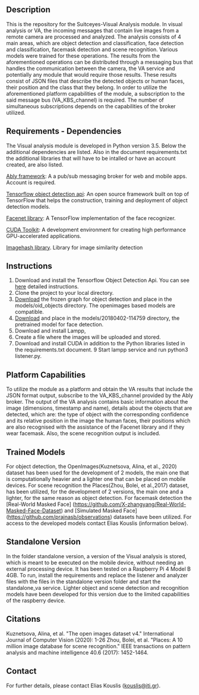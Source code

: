 ## Description

This is the repository for the Suitceyes-Visual Analysis module. In visual analysis or VA, the incoming messages that contain live images from a remote camera are processed and analyzed. The analysis consists of 4 main areas, which are object detection and classification, face detection and classification, facemask detection and scene recognition. Various models were trained for these operations. The results from the aforementioned operations can be distributed through a messaging bus that handles the communication between the camera, the VA service and potentially any module that would require those results. These results consist of JSON files that describe the detected objects or human faces, their position and the class that they belong. In order to utilize the aforementioned platform capabilities of the module, a subscription to the said message bus (VA_KBS_channel) is required. The number of simultaneous subscriptions depends on the capabilities of the broker utilized.
## Requirements - Dependencies

The Visual analysis module is developed in Python version 3.5. Below the additional dependencies are listed. Also in the document requirements.txt the additional libraries that will have to be intalled or have an account created, are also listed.

[Ably framework](https://ably.com/ ): A a pub/sub messaging broker for web and mobile apps. Account is required.

[Tensorflow object detection api](https://github.com/tensorflow/models/tree/master/research/object_detection): An open source framework built on top of TensorFlow that helps the construction, training and deployment of object detection models.

[Facenet library](https://github.com/davidsandberg/facenet): A TensorFlow implementation of the face recognizer.

[CUDA Toolkit](https://developer.nvidia.com/cuda-toolkit ): Α development environment for creating high performance GPU-accelerated applications.

[Imagehash library](https://pypi.org/project/ImageHash/). Library for image similarity detection


## Instructions

1. Download and install the Tensorflow Object Detection Api. You can see [here](https://github.com/tensorflow/models/blob/master/research/object_detection/g3doc/installation.md ) detailed instructions.
2. Clone the project to your local directory.
3. [Download](https://github.com/tensorflow/models/blob/master/research/object_detection/g3doc/tf1_detection_zoo.md )  the frozen graph for object detection and place in the models/oid_objects directory. The openimages based models are compatible. 
4. [Download](https://drive.google.com/file/d/1EXPBSXwTaqrSC0OhUdXNmKSh9qJUQ55-/view) and place in the models/20180402-114759 directory, the pretrained model for face detection.
5. Download and install Lampp,
6. Create a file where the images will be uploaded and stored.
8. Download and install CUDA in addition to the Python libraries listed in the requirements.txt document.
9 Start lampp service and run python3 listener.py.

## Platform Capabilities

To utilize the module as a platform and obtain the VA results that include the JSON format output, subscribe to the VA_KBS_channel provided by the Ably broker. The output of the VA analysis contains basic information about the image (dimensions, timestamp and name), details about the objects that are detected, which are: the type of object with the corresponding confidence and its relative position in the image  the human faces, their positions which are also recognised with the assistance of the Facenet library and if they wear facemask. Also, the scene recognition output is included.

## Trained Models
For object detection, the OpenImages(Kuznetsova, Alina, et al., 2020) dataset has been used for the development of 2 models, the main one that is computationally heavier and a lighter one that can be placed on mobile devices. For scene recognition the Places(Zhou, Bolei, et al.,2017) dataset, has been utilized, for the development of 2 versions, the main one and a lighter, for the same reason as object detection. For facemask detection the [Real-World Masked Face] (https://github.com/X-zhangyang/Real-World-Masked-Face-Dataset) and [Simulated Masked Face] (https://github.com/prajnasb/observations) datasets have been utilized. For access to the developed models contact Elias Kouslis (information below).

## Standalone Version
In the folder standalone version, a version of the Visual analysis is stored, which is meant to be executed on the mobile device, without needing an external processing device. It has been tested on a Raspberry Pi 4 Model B 4GB. To run, install the requirements and replace the listener and analyzer files with the files in the standalone version folder and start the standalone_va service. Lighter object and scene detection and recognition models have been developed for this version due to the limited capabilities of the raspberry device.

## Citations
Kuznetsova, Alina, et al. "The open images dataset v4." International Journal of Computer Vision (2020): 1-26
Zhou, Bolei, et al. "Places: A 10 million image database for scene recognition." IEEE transactions on pattern analysis and machine intelligence 40.6 (2017): 1452-1464.
## Contact 

For further details, please contact Elias Kouslis (kouslis@iti.gr).

